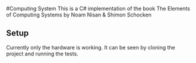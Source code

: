 #Computing System
This is a C# implementation of the book The Elements of Computing Systems by Noam Nisan & Shimon Schocken

## Setup
Currently only the hardware is working. It can be seen by cloning the project and running the tests. 